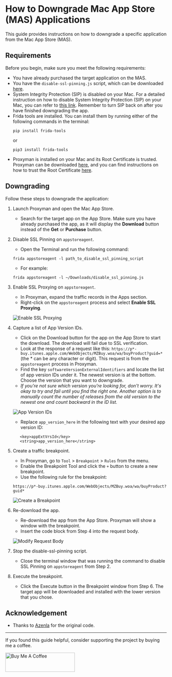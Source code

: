 # How to Downgrade Mac App Store (MAS) Applications

This guide provides instructions on how to downgrade a specific application from the Mac App Store (MAS).

## Requirements

Before you begin, make sure you meet the following requirements:

- You have already purchased the target application on the MAS.
- You have the `disable-ssl-pinning.js` script, which can be downloaded [here](https://raw.githubusercontent.com/trungnghiatn/Downgrade-MAS-Applications/master/Scripts/disable-ssl-pinning.js).
- System Integrity Protection (SIP) is disabled on your Mac. For a detailed instruction on how to disable System Integrity Protection (SIP) on your Mac, you can refer to [this link](https://support.intego.com/hc/en-us/articles/115003523252-How-to-Disable-System-Integrity-Protection-SIP-). Remember to turn SIP back on after you have finished downgrading the app.
- Frida tools are installed. You can install them by running either of the following commands in the terminal:
  ```
  pip install frida-tools
  ```
  or
  ```
  pip3 install frida-tools
  ```
- Proxyman is installed on your Mac and its Root Certificate is trusted. Proxyman can be downloaded [here](https://proxyman.io/), and you can find instructions on how to trust the Root Certificate [here](https://docs.proxyman.io/debug-devices/macos).

## Downgrading

Follow these steps to downgrade the application:

1. Launch Proxyman and open the Mac App Store.

   - Search for the target app on the App Store. Make sure you have already purchased the app, as it will display the **Download** button instead of the **Get** or **Purchase** button.

2. Disable SSL Pinning on `appstoreagent`.

   - Open the Terminal and run the following command:

   ```
   frida appstoreagent -l path_to_disable_ssl_pinning_script
   ```

   - For example:

   ```
   frida appstoreagent -l ~/Downloads/disable_ssl_pinning.js
   ```

3. Enable SSL Proxying on `appstoreagent`.

   - In Proxyman, expand the traffic records in the Apps section.
   - Right-click on the `appstoreagent` process and select **Enable SSL Proxying**.

   ![Enable SSL Proxying](https://raw.githubusercontent.com/trungnghiatn/Downgrade-MAS-Applications/master/Images/enable-ssl-proxying.png)

4. Capture a list of App Version IDs.

   - Click on the Download button for the app on the App Store to start the download. The download will fail due to SSL verification.
   - Look at the response of a request like this: `https://p*-buy.itunes.apple.com/WebObjects/MZBuy.woa/wa/buyProduct?guid=*` (the * can be any character or digit). This request is from the `appstoreagent` process in Proxyman.
   - Find the key `softwareVersionExternalIdentifiers` and locate the list of app version IDs under it. The newest version is at the bottom. Choose the version that you want to downgrade.
   - *If you're not sure which version you're looking for, don't worry. It's okay to try and fail until you find the right one. Another option is to manually count the number of releases from the old version to the newest one and count backward in the ID list.*

   ![App Version IDs](https://raw.githubusercontent.com/trungnghiatn/Downgrade-MAS-Applications/master/Images/app-version-ids.png)

   - Replace `app_version_here` in the following text with your desired app version ID:

   ```
      <key>appExtVrsId</key>
      <string>app_version_here</string>
   ```

5. Create a traffic breakpoint.

   - In Proxyman, go to `Tool` > `Breakpoint` > `Rules` from the menu.
   - Enable the Breakpoint Tool and click the `+` button to create a new breakpoint.
   - Use the following rule for the breakpoint:
   
   ```
   https://p*-buy.itunes.apple.com/WebObjects/MZBuy.woa/wa/buyProduct?guid*
   ```
   
   ![Create a Breakpoint](https://raw.githubusercontent.com/trungnghiatn/Downgrade-MAS-Applications/master/Images/create-a-breakpoint.png)

6. Re-download the app.

   - Re-download the app from the App Store. Proxyman will show a window with the breakpoint.
   - Insert the code block from Step 4 into the request body.

   ![Modify Request Body](https://raw.githubusercontent.com/trungnghiatn/Downgrade-MAS-Applications/main/Images/modify-request-body.png)

7. Stop the disable-ssl-pinning script.

   - Close the terminal window that was running the command to disable SSL Pinning on `appstoreagent` from Step 2.

8. Execute the breakpoint.

   - Click the Execute button in the Breakpoint window from Step 6. The target app will be downloaded and installed with the lower version that you chose.

## Acknowledgement

- Thanks to [Azenla](https://gist.github.com/azenla/37f941de24c5dfe46f3b8e93d94ce909) for the original code.

---

If you found this guide helpful, consider supporting the project by buying me a coffee.

<a href="https://paypal.me/ltn119412" target="_blank"><img src="https://raw.githubusercontent.com/trungnghiatn/Downgrade-MAS-Applications/main/Images/buy-me-a-coffee.png" alt="Buy Me A Coffee" style="height: 60px !important;width: 217px !important;" ></a>
